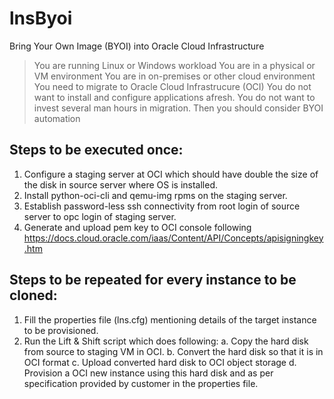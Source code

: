 # lnsByoi
Bring Your Own Image (BYOI) into Oracle Cloud Infrastructure


> You are running Linux or Windows workload 
> You are in a physical or VM environment
> You are in on-premises or other cloud environment
> You need to migrate to Oracle Cloud Infrastrucure (OCI)
> You do not want to install and configure applications afresh.
> You do not want to invest several man hours in migration.
Then you should consider BYOI automation


Steps to be executed once:
--------------------------
1. Configure a staging server at OCI which should have double the size of the disk in source server where OS is installed.
2. Install python-oci-cli and qemu-img rpms on the staging server.
3. Establish password-less ssh connectivity from root login of source server to opc login of staging server.
4. Generate and upload pem key to OCI console following https://docs.cloud.oracle.com/iaas/Content/API/Concepts/apisigningkey.htm

Steps to be repeated for every instance to be cloned:
----------------------------------------------------
1. Fill the properties file (lns.cfg) mentioning details of the target instance to be provisioned.
2. Run the Lift & Shift script which does following:
   a. Copy the hard disk from source to staging VM in OCI.
   b. Convert the hard disk so that it is in OCI format
   c. Upload converted hard disk to OCI object storage
   d. Provision a OCI new instance using this hard disk and as per specification provided by customer in the properties file.
